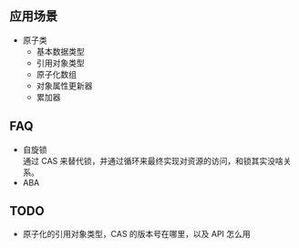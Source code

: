 
## 应用场景

- 原子类
  - 基本数据类型
  - 引用对象类型
  - 原子化数组
  - 对象属性更新器
  - 累加器

## FAQ

- 自旋锁  
  通过 CAS 来替代锁，并通过循环来最终实现对资源的访问，和锁其实没啥关系。  
- ABA
  
## TODO

- 原子化的引用对象类型，CAS 的版本号在哪里，以及 API  怎么用
